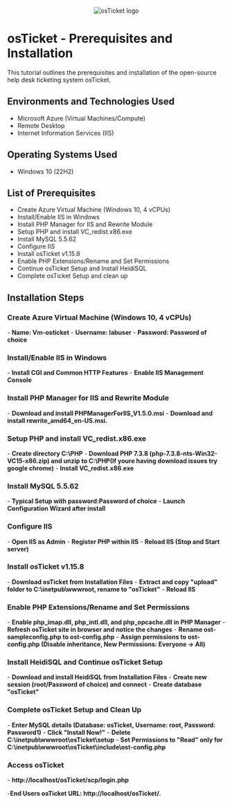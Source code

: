 <p align="center">
<img src="https://i.imgur.com/Clzj7Xs.png" alt="osTicket logo"/>
</p>

<h1>osTicket - Prerequisites and Installation</h1>
This tutorial outlines the prerequisites and installation of the open-source help desk ticketing system osTicket.<br />


<h2>Environments and Technologies Used</h2>

- Microsoft Azure (Virtual Machines/Compute)
- Remote Desktop
- Internet Information Services (IIS)

<h2>Operating Systems Used </h2>

- Windows 10</b> (22H2)

<h2>List of Prerequisites</h2>

- Create Azure Virtual Machine (Windows 10, 4 vCPUs)
- Install/Enable IIS in Windows
- Install PHP Manager for IIS and Rewrite Module
- Setup PHP and install VC_redist.x86.exe
- Install MySQL 5.5.62
- Configure IIS
- Install osTicket v1.15.8
- Enable PHP Extensions/Rename and Set Permissions
- Continue osTicket Setup and Install HeidiSQL
- Complete osTicket Setup and clean up


<h2>Installation Steps</h2>

<h3>Create Azure Virtual Machine (Windows 10, 4 vCPUs)</h3>
- <b>Name: Vm-osticket</b>
- <b>Username: labuser</b>
- <b>Password: Password of choice</b>
<h3>Install/Enable IIS in Windows</h3>
- <b>Install CGI and Common HTTP Features</b>
- <b>Enable IIS Management Console</b>

<h3>Install PHP Manager for IIS and Rewrite Module</h3>
- <b>Download and install PHPManagerForIIS_V1.5.0.msi</b>
- <b>Download and install rewrite_amd64_en-US.msi.</b>

<h3>Setup PHP and install VC_redist.x86.exe</h3>
- <b>Create directory C:\PHP</b>
- <b>Download PHP 7.3.8 (php-7.3.8-nts-Win32-VC15-x86.zip) and unzip to C:\PHP(If youre having download issues try google chrome)</b>
- <b>Install VC_redist.x86.exe</b>

<h3>Install MySQL 5.5.62</h3>
- <b>Typical Setup with password:Password of choice</b>
- <b>Launch Configuration Wizard after install</b>
<h3>Configure IIS</h3>
- <b>Open IIS as Admin</b>
- <b>Register PHP within IIS</b>
- <b>Reload IIS (Stop and Start server)</b>

<h3>Install osTicket v1.15.8</h3>
- <b>Download osTicket from Installation Files</b>
- <b>Extract and copy "upload" folder to C:\inetpub\wwwroot, rename to "osTicket"</b>
- <b>Reload IIS</b>

<h3>Enable PHP Extensions/Rename and Set Permissions</h3>
- <b>Enable php_imap.dll, php_intl.dll, and php_opcache.dll in PHP Manager</b>
- <b>Refresh osTicket site in browser and notice the changes</b>
- <b>Rename ost-sampleconfig.php to ost-config.php</b>
- <b>Assign permissions to ost-config.php (Disable inheritance, New Permissions: Everyone -> All)</b>

<h3>Install HeidiSQL and Continue osTicket Setup</h3>
- <b>Download and install HeidiSQL from Installation Files</b>
- <b>Create new session (root/Password of choice) and connect</b>
- <b>Create database "osTicket"</b>

<h3>Complete osTicket Setup and Clean Up</h3>
- <b>Enter MySQL details (Database: osTicket, Username: root, Password: Password1)</b>
- <b>Click "Install Now!"</b>
- <b>Delete C:\inetpub\wwwroot\osTicket\setup</b>
- <b>Set Permissions to "Read" only for C:\inetpub\wwwroot\osTicket\include\ost-config.php</b>

<h3>Access osTicket</h3>
- <b> http://localhost/osTicket/scp/login.php</b>

-<b>End Users osTicket URL: http://localhost/osTicket/.</b>
